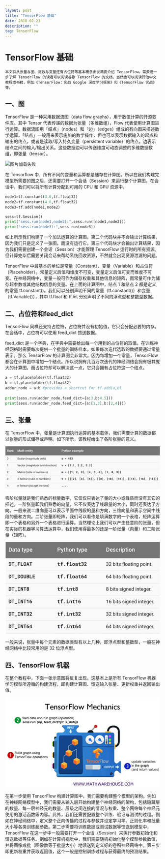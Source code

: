 ```yaml
---
layout: post
title: "TensorFlow 基础"
date: 2018-02-23
description: ""
tag: TensorFlow
---
```


# TensorFlow 基础 

```本文将从张量与图、常数与变量还有占位符等基本概念出发简要介绍 TensorFlow。需要进一步了解 TensorFlow 的读者可以阅读谷歌 TensorFlow 的文档，当然也可以阅读其他中文教程或书籍，例如《TensorFlow：实战 Google 深度学习框架》和《TensorFlow 实战》等。```

## **一、图**

TensorFlow 是一种采用数据流图（data flow graphs），用于数值计算的开源软件库。其中 Tensor 代表传递的数据为张量（多维数组），Flow 代表使用计算图进行运算。数据流图用「结点」（nodes）和「边」（edges）组成的有向图来描述数学运算。「结点」一般用来表示施加的数学操作，但也可以表示数据输入的起点和输出的终点，或者是读取/写入持久变量（persistent variable）的终点。边表示结点之间的输入/输出关系。这些数据边可以传送维度可动态调整的多维数据数组，即张量（tensor）。

![图片加载失败](https://github.com/PengSi/pengsi.github.io/blob/master/_posts/assets/markdown-img-paste-20180224165436594.gif?raw=true)

在 Tensorflow 中，所有不同的变量和运算都是储存在计算图。所以在我们构建完模型所需要的图之后，还需要打开一个会话（Session）来运行整个计算图。在会话中，我们可以将所有计算分配到可用的 CPU 和 GPU 资源中。

```python
node1=tf.constant(3.0,tf.float32)
node2=tf.constant(4.0,tf.float32)
node3=tf.add(node1,node2)
```

```python
sess=tf.Session()
print("sess.run(node1,node2):",sess.run([node1,node2]))
print("sess.run(node3):",sess.run(node3))
```

如上所示我们构建了一个加法运算的计算图，第二个代码块并不会输出计算结果，因为我们只是定义了一张图，而没有运行它。第三个代码块才会输出计算结果，因为我们需要创建一个会话（Session）才能管理 TensorFlow 运行时的所有资源。但计算完毕后需要关闭会话来帮助系统回收资源，不然就会出现资源泄漏的问题。

TensorFlow 中最基本的单位是常量（Constant）、变量（Variable）和占位符（Placeholder）。常量定义后值和维度不可变，变量定义后值可变而维度不可变。在神经网络中，变量一般可作为储存权重和其他信息的矩阵，而常量可作为储存超参数或其他结构信息的变量。在上面的计算图中，结点 1 和结点 2 都是定义的常量 tf.constant()。我们可以分别声明不同的常量（tf.constant()）和变量（tf.Variable()），其中 tf.float 和 tf.int 分别声明了不同的浮点型和整数型数据。


## **二、占位符和feed_dict**

TensorFlow 同样还支持占位符，占位符并没有初始值，它只会分配必要的内存。在会话中，占位符可以使用 feed_dict 馈送数据。

feed_dict 是一个字典，在字典中需要给出每一个用到的占位符的取值。在训练神经网络时需要每次提供一个批量的训练样本，如果每次迭代选取的数据要通过常量表示，那么 TensorFlow 的计算图会非常大。因为每增加一个常量，TensorFlow 都会在计算图中增加一个结点。所以说拥有几百万次迭代的神经网络会拥有极其庞大的计算图，而占位符却可以解决这一点，它只会拥有占位符这一个结点。
```python
a = tf.placeholder(tf.float32)
b = tf.placeholder(tf.float32)
adder_node = a+b #provides a shortcut for tf.add(a,b)

print(sess.run(adder_node,feed_dict={a:3,b:4.5}))
print(sess.run(adder_node,feed_dict={a:[1,3],b:[2,4]}))
```

## **三、张量**

在 TensorFlow 中，张量是计算图执行运算的基本载体，我们需要计算的数据都以张量的形式储存或声明。如下所示，该教程给出了各阶张量的意义。

![图片加载失败](https://github.com/PengSi/pengsi.github.io/blob/master/_posts/assets/markdown-img-paste-20180224165813908.png?raw=true)

零阶张量就是我们熟悉的标量数字，它仅仅只表达了量的大小或性质而没有其它的描述。一阶张量即我们熟悉的向量，它不仅表达了线段量的大小，同时还表达了方向。一般来说二维向量可以表示平面中线段的量和方向，三维向量和表示空间中线段的量和方向。二阶张量即矩阵，我们可以看作是填满数字的一个表格，矩阵运算即一个表格和另外一个表格进行运算。当然理论上我们可以产生任意阶的张量，但在实际的机器学习算法运算中，我们使用得最多的还是一阶张量（向量）和二阶张量（矩阵）。

![图片加载失败](https://github.com/PengSi/pengsi.github.io/blob/master/_posts/assets/markdown-img-paste-20180224170014765.png?raw=true)

一般来说，张量中每个元素的数据类型有以上几种，即浮点型和整数型，一般在神经网络中比较常用的是 32 位浮点型。

## **四、TensorFlow 机器**
在整个教程中，下面一张示意图将反复出现，这基本上是所有 TensorFlow 机器学习模型所遵循的构建流程，即构建计算图、馈送输入张量、更新权重并返回输出值。

![图片加载失败](https://github.com/PengSi/pengsi.github.io/blob/master/_posts/assets/markdown-img-paste-20180224170057185.png?raw=true)

在第一步使用 TensorFlow 构建计算图中，我们需要构建整个模型的架构。例如在神经网络模型中，我们需要从输入层开始构建整个神经网络的架构，包括隐藏层的数量、每一层神经元的数量、层级之间连接的情况与权重、整个网络每个神经元使用的激活函数等内容。此外，我们还需要配置整个训练、验证与测试的过程。例如在神经网络中，定义整个正向传播的过程与参数并设定学习率、正则化率和批量大小等各类训练超参数。第二步需要将训练数据或测试数据等馈送到模型中，TensorFlow 在这一步中一般需要打开一个会话（Session）来执行参数初始化和馈送数据等任务。例如在计算机视觉中，我们需要随机初始化整个模型参数数值，并将图像成批（图像数等于批量大小）地馈送到定义好的卷积神经网络中。第三步即更新权重并获取返回值，这个一般是控制训练过程与获得最终的预测结果。
